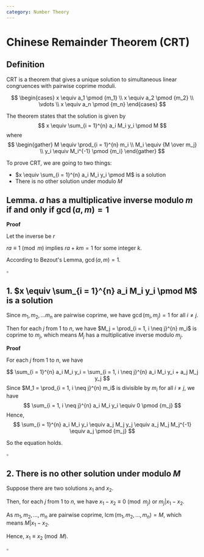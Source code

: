```yaml
---
category: Number Theory
---
```


# Chinese Remainder Theorem (CRT)

## Definition
CRT is a theorem that gives a unique solution to simultaneous linear congruences with pairwise coprime moduli.

$$
\begin{cases}
x \equiv a_1 \pmod {m_1} \\
x \equiv a_2 \pmod {m_2} \\
\vdots \\
x \equiv a_n \pmod {m_n}
\end{cases}
$$

The theorem states that the solution is given by
$$
x \equiv \sum_{i = 1}^{n} a_i M_i y_i \pmod M
$$
where
$$
\begin{gather}
M \equiv \prod_{i = 1}^{n} m_i \\
M_i \equiv {M \over m_j} \\
y_i \equiv M_i^{-1} \pmod {m_i}
\end{gather}
$$

To prove CRT, we are going to two things:
- $x \equiv \sum_{i = 1}^{n} a_i M_i y_i \pmod M$ is a solution
- There is no other solution under modulo $M$

## Lemma. $a$ has a multiplicative inverse modulo $m$ if and only if $\operatorname{gcd}(a, m) = 1$

**Proof**

Let the inverse be $r$

$ra \equiv 1 \pmod m$ implies $ra + km = 1$ for some integer $k$. 

According to Bezout's Lemma, $\operatorname{gcd}(a, m) = 1$.

$\square$

## 1. $x \equiv \sum_{i = 1}^{n} a_i M_i y_i \pmod M$ is a solution

Since $m_1, m_2, ... m_n$ are pairwise coprime, we have $\operatorname{gcd}(m_i, m_j) = 1$ for all $i \neq j$.

Then for each $j$ from $1$ to $n$, we have $M_j = \prod_{i = 1, i \neq j}^{n} m_i$ is coprime to $m_j$, which means $M_j$ has a multiplicative inverse modulo $m_j$.

**Proof**

For each $j$ from $1$ to $n$, we have

$$
\sum_{i = 1}^{n} a_i M_i y_i = \sum_{i = 1, i \neq j}^{n} a_i M_i y_i + a_j M_j y_j
$$
Since $M_1 = \prod_{i = 1, i \neq j}^{n} m_i$ is divisible by $m_i$ for all $i \neq j$, we have
$$
\sum_{i = 1, i \neq j}^{n} a_i M_i y_i \equiv 0 \pmod {m_j}
$$
Hence,
$$
\sum_{i = 1}^{n} a_i M_i y_i \equiv a_j M_j y_j \equiv a_j M_j M_j^{-1} \equiv a_j \pmod {m_j}
$$

So the equation holds.

$\square$

## 2. There is no other solution under modulo $M$

Suppose there are two solutions $x_1$ and $x_2$.

Then, for each $j$ from $1$ to $n$, we have $x_1 - x_2 \equiv 0 \pmod {m_j}$ or $m_j | x_1 - x_2$.

As $m_1, m_2, ... , m_n$ are pairwise coprime, $\operatorname{lcm}(m_1, m_2, ... ,m_n) = M$, which means $M | x_1 - x_2$.

Hence, $x_1 \equiv x_2 \pmod M$.

$\square$